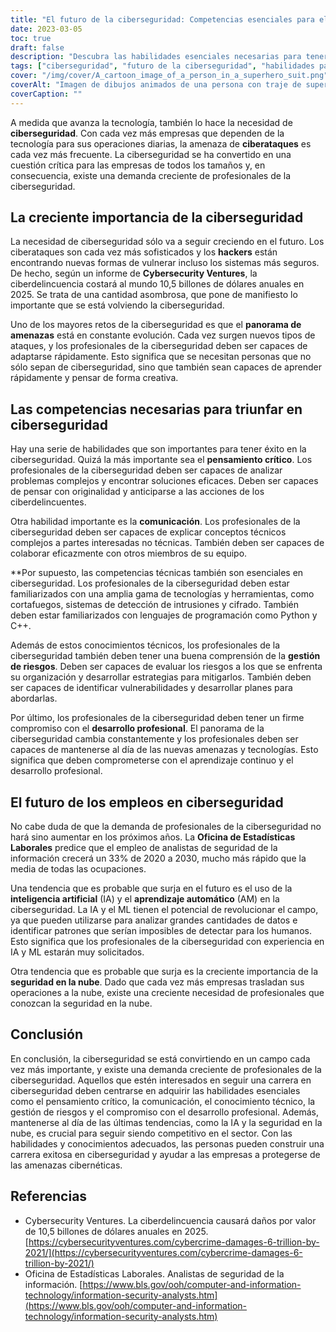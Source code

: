 ```yaml
---
title: "El futuro de la ciberseguridad: Competencias esenciales para el éxito"
date: 2023-03-05
toc: true
draft: false
description: "Descubra las habilidades esenciales necesarias para tener éxito en el campo de la ciberseguridad, en constante evolución, y conozca la creciente importancia de la ciberseguridad en la industria tecnológica."
tags: ["ciberseguridad", "futuro de la ciberseguridad", "habilidades para el éxito", "pensamiento crítico", "comunicación", "competencias técnicas", "gestión de riesgos", "desarrollo profesional", "La IA en la ciberseguridad", "seguridad en la nube", "amenazas cibernéticas", "ciberdelincuencia", "seguridad de la información", "profesionales de la ciberseguridad", "privacidad de los datos", "tecnología", "seguridad digital", "ciberdefensa", "ciberataques", "Seguridad informática"]
cover: "/img/cover/A_cartoon_image_of_a_person_in_a_superhero_suit.png"
coverAlt: "Imagen de dibujos animados de una persona con traje de superhéroe que sostiene un escudo con la palabra Ciberseguridad, con un paisaje urbano y pantallas de ordenador de fondo."
coverCaption: ""
---
```


A medida que avanza la tecnología, también lo hace la necesidad de **ciberseguridad**. Con cada vez más empresas que dependen de la tecnología para sus operaciones diarias, la amenaza de **ciberataques** es cada vez más frecuente. La ciberseguridad se ha convertido en una cuestión crítica para las empresas de todos los tamaños y, en consecuencia, existe una demanda creciente de profesionales de la ciberseguridad.

## La creciente importancia de la ciberseguridad

La necesidad de ciberseguridad sólo va a seguir creciendo en el futuro. Los ciberataques son cada vez más sofisticados y los **hackers** están encontrando nuevas formas de vulnerar incluso los sistemas más seguros. De hecho, según un informe de **Cybersecurity Ventures**, la ciberdelincuencia costará al mundo 10,5 billones de dólares anuales en 2025. Se trata de una cantidad asombrosa, que pone de manifiesto lo importante que se está volviendo la ciberseguridad.

Uno de los mayores retos de la ciberseguridad es que el **panorama de amenazas** está en constante evolución. Cada vez surgen nuevos tipos de ataques, y los profesionales de la ciberseguridad deben ser capaces de adaptarse rápidamente. Esto significa que se necesitan personas que no sólo sepan de ciberseguridad, sino que también sean capaces de aprender rápidamente y pensar de forma creativa.

## Las competencias necesarias para triunfar en ciberseguridad

Hay una serie de habilidades que son importantes para tener éxito en la ciberseguridad. Quizá la más importante sea el **pensamiento crítico**. Los profesionales de la ciberseguridad deben ser capaces de analizar problemas complejos y encontrar soluciones eficaces. Deben ser capaces de pensar con originalidad y anticiparse a las acciones de los ciberdelincuentes.

Otra habilidad importante es la **comunicación**. Los profesionales de la ciberseguridad deben ser capaces de explicar conceptos técnicos complejos a partes interesadas no técnicas. También deben ser capaces de colaborar eficazmente con otros miembros de su equipo.

**Por supuesto, las competencias técnicas también son esenciales en ciberseguridad. Los profesionales de la ciberseguridad deben estar familiarizados con una amplia gama de tecnologías y herramientas, como cortafuegos, sistemas de detección de intrusiones y cifrado. También deben estar familiarizados con lenguajes de programación como Python y C++.

Además de estos conocimientos técnicos, los profesionales de la ciberseguridad también deben tener una buena comprensión de la **gestión de riesgos**. Deben ser capaces de evaluar los riesgos a los que se enfrenta su organización y desarrollar estrategias para mitigarlos. También deben ser capaces de identificar vulnerabilidades y desarrollar planes para abordarlas.

Por último, los profesionales de la ciberseguridad deben tener un firme compromiso con el **desarrollo profesional**. El panorama de la ciberseguridad cambia constantemente y los profesionales deben ser capaces de mantenerse al día de las nuevas amenazas y tecnologías. Esto significa que deben comprometerse con el aprendizaje continuo y el desarrollo profesional.

## El futuro de los empleos en ciberseguridad

No cabe duda de que la demanda de profesionales de la ciberseguridad no hará sino aumentar en los próximos años. La **Oficina de Estadísticas Laborales** predice que el empleo de analistas de seguridad de la información crecerá un 33% de 2020 a 2030, mucho más rápido que la media de todas las ocupaciones.

Una tendencia que es probable que surja en el futuro es el uso de la **inteligencia artificial** (IA) y el **aprendizaje automático** (AM) en la ciberseguridad. La IA y el ML tienen el potencial de revolucionar el campo, ya que pueden utilizarse para analizar grandes cantidades de datos e identificar patrones que serían imposibles de detectar para los humanos. Esto significa que los profesionales de la ciberseguridad con experiencia en IA y ML estarán muy solicitados.

Otra tendencia que es probable que surja es la creciente importancia de la **seguridad en la nube**. Dado que cada vez más empresas trasladan sus operaciones a la nube, existe una creciente necesidad de profesionales que conozcan la seguridad en la nube.

## Conclusión

En conclusión, la ciberseguridad se está convirtiendo en un campo cada vez más importante, y existe una demanda creciente de profesionales de la ciberseguridad. Aquellos que estén interesados en seguir una carrera en ciberseguridad deben centrarse en adquirir las habilidades esenciales como el pensamiento crítico, la comunicación, el conocimiento técnico, la gestión de riesgos y el compromiso con el desarrollo profesional. Además, mantenerse al día de las últimas tendencias, como la IA y la seguridad en la nube, es crucial para seguir siendo competitivo en el sector. Con las habilidades y conocimientos adecuados, las personas pueden construir una carrera exitosa en ciberseguridad y ayudar a las empresas a protegerse de las amenazas cibernéticas.

## Referencias

- Cybersecurity Ventures. La ciberdelincuencia causará daños por valor de 10,5 billones de dólares anuales en 2025. [https://cybersecurityventures.com/cybercrime-damages-6-trillion-by-2021/](https://cybersecurityventures.com/cybercrime-damages-6-trillion-by-2021/)
- Oficina de Estadísticas Laborales. Analistas de seguridad de la información. [https://www.bls.gov/ooh/computer-and-information-technology/information-security-analysts.htm](https://www.bls.gov/ooh/computer-and-information-technology/information-security-analysts.htm)
